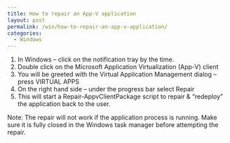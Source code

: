 ```yaml
---
title: How to repair an App-V application
layout: post
permalink: /win/how-to-repair-an-app-v-application/
categories:
  - Windows
---
```

  1. In Windows – click on the notification tray by the time.
  2. Double click on the Microsoft Application Virtualization (App-V) client
  3. You will be greeted with the Virtual Application Management dialog – press VIRTUAL APPS
  4. On the right hand side – under the progress bar select Repair
  5. This will start a Repair-AppvClientPackage script to repair & &#8220;redeploy&#8221; the application back to the user.

Note: The repair will not work if the application process is running. Make sure it is fully closed in the Windows task manager before attempting the repair.
